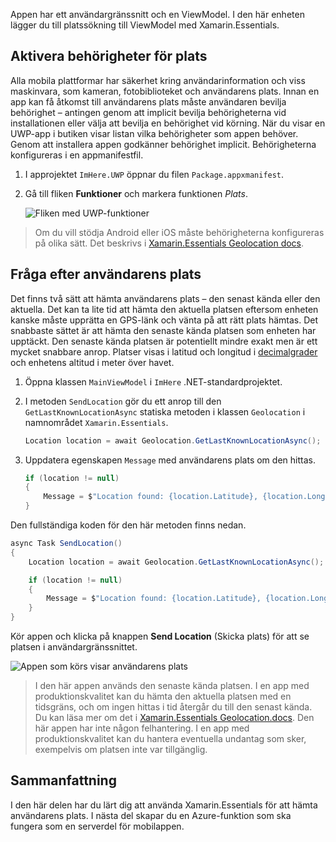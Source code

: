 Appen har ett användargränssnitt och en ViewModel. I den här enheten lägger du till platssökning till ViewModel med Xamarin.Essentials.

## <a name="enable-location-permissions"></a>Aktivera behörigheter för plats

Alla mobila plattformar har säkerhet kring användarinformation och viss maskinvara, som kameran, fotobiblioteket och användarens plats. Innan en app kan få åtkomst till användarens plats måste användaren bevilja behörighet – antingen genom att implicit bevilja behörigheterna vid installationen eller välja att bevilja en behörighet vid körning. När du visar en UWP-app i butiken visar listan vilka behörigheter som appen behöver. Genom att installera appen godkänner behörighet implicit. Behörigheterna konfigureras i en appmanifestfil.

1. I approjektet `ImHere.UWP` öppnar du filen `Package.appxmanifest`.

1. Gå till fliken **Funktioner** och markera funktionen *Plats*.

    ![Fliken med UWP-funktioner](../media-drafts/4-uwp-location-capability.png)

> Om du vill stödja Android eller iOS måste behörigheterna konfigureras på olika sätt. Det beskrivs i [Xamarin.Essentials Geolocation docs](https://docs.microsoft.com/xamarin/essentials/geolocation?tabs=android#getting-started).

## <a name="query-for-the-users-location"></a>Fråga efter användarens plats

Det finns två sätt att hämta användarens plats – den senast kända eller den aktuella. Det kan ta lite tid att hämta den aktuella platsen eftersom enheten kanske måste upprätta en GPS-länk och vänta på att rätt plats hämtas. Det snabbaste sättet är att hämta den senaste kända platsen som enheten har upptäckt. Den senaste kända platsen är potentiellt mindre exakt men är ett mycket snabbare anrop. Platser visas i latitud och longitud i [decimalgrader](https://en.wikipedia.org/wiki/Decimal_degrees) och enhetens altitud i meter över havet.

1. Öppna klassen `MainViewModel` i `ImHere` .NET-standardprojektet.

1. I metoden `SendLocation` gör du ett anrop till den `GetLastKnownLocationAsync` statiska metoden i klassen `Geolocation` i namnområdet `Xamarin.Essentials`.

    ```cs
    Location location = await Geolocation.GetLastKnownLocationAsync();
    ```

1. Uppdatera egenskapen `Message` med användarens plats om den hittas.

    ```cs
    if (location != null)
    {
        Message = $"Location found: {location.Latitude}, {location.Longitude}.";
    }
    ```

Den fullständiga koden för den här metoden finns nedan.

```cs
async Task SendLocation()
{
    Location location = await Geolocation.GetLastKnownLocationAsync();

    if (location != null)
    {
        Message = $"Location found: {location.Latitude}, {location.Longitude}.";
    }
}
```

Kör appen och klicka på knappen **Send Location** (Skicka plats) för att se platsen i användargränssnittet.

![Appen som körs visar användarens plats](../media-drafts/4-running-app-showing-location.png)

> I den här appen används den senaste kända platsen. I en app med produktionskvalitet kan du hämta den aktuella platsen med en tidsgräns, och om ingen hittas i tid återgår du till den senast kända. Du kan läsa mer om det i [Xamarin.Essentials Geolocation.docs](https://docs.microsoft.com/xamarin/essentials/geolocation?tabs=uwp#using-geolocation). Den här appen har inte någon felhantering. I en app med produktionskvalitet kan du hantera eventuella undantag som sker, exempelvis om platsen inte var tillgänglig.

## <a name="summary"></a>Sammanfattning

I den här delen har du lärt dig att använda Xamarin.Essentials för att hämta användarens plats. I nästa del skapar du en Azure-funktion som ska fungera som en serverdel för mobilappen.